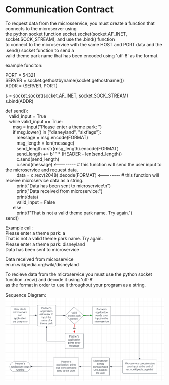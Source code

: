 # Communication Contract

To request data from the microsservice, you must create a function that connects to the microserver using  
the python socket function socket.socket(socket.AF_INET, socket.SOCK_STREAM), and use the .bind() function  
to connect to the microservice with the same HOST and PORT data and the .send() socket function to send a  
valid theme park name that has been encoded using 'utf-8' as the format.  

example funciton:  

PORT = 54321  
SERVER = socket.gethostbyname(socket.gethostname())  
ADDR = (SERVER, PORT)  

s = socket.socket(socket.AF_INET, socket.SOCK_STREAM)  
s.bind(ADDR)  

def send():  
&nbsp;&nbsp;&nbsp;valid_input = True  
&nbsp;&nbsp;&nbsp;while valid_input == True:  
&nbsp;&nbsp;&nbsp;&nbsp;&nbsp;&nbsp;msg = input("Please enter a theme park: ")  
&nbsp;&nbsp;&nbsp;&nbsp;&nbsp;&nbsp;if msg.lower() in ["disneyland", "sixflags"]:  
&nbsp;&nbsp;&nbsp;&nbsp;&nbsp;&nbsp;&nbsp;&nbsp;&nbsp;message = msg.encode(FORMAT)  
&nbsp;&nbsp;&nbsp;&nbsp;&nbsp;&nbsp;&nbsp;&nbsp;&nbsp;msg_length = len(message)  
&nbsp;&nbsp;&nbsp;&nbsp;&nbsp;&nbsp;&nbsp;&nbsp;&nbsp;send_length = str(msg_length).encode(FORMAT)  
&nbsp;&nbsp;&nbsp;&nbsp;&nbsp;&nbsp;&nbsp;&nbsp;&nbsp;send_length += b' ' * (HEADER - len(send_length))  
&nbsp;&nbsp;&nbsp;&nbsp;&nbsp;&nbsp;&nbsp;&nbsp;&nbsp;c.send(send_length)  
&nbsp;&nbsp;&nbsp;&nbsp;&nbsp;&nbsp;&nbsp;&nbsp;&nbsp;c.send(message) <-------- # this function will send the user input to the microservice and request data.  
&nbsp;&nbsp;&nbsp;&nbsp;&nbsp;&nbsp;&nbsp;&nbsp;&nbsp;data = c.recv(2048).decode(FORMAT) <-------- # this function will receive microservice data as a string.  
&nbsp;&nbsp;&nbsp;&nbsp;&nbsp;&nbsp;&nbsp;&nbsp;&nbsp;print("Data has been sent to microservice\n")  
&nbsp;&nbsp;&nbsp;&nbsp;&nbsp;&nbsp;&nbsp;&nbsp;&nbsp;print("Data received from microservice:")  
&nbsp;&nbsp;&nbsp;&nbsp;&nbsp;&nbsp;&nbsp;&nbsp;&nbsp;print(data)  
&nbsp;&nbsp;&nbsp;&nbsp;&nbsp;&nbsp;&nbsp;&nbsp;&nbsp;valid_input = False  
&nbsp;&nbsp;&nbsp;&nbsp;&nbsp;&nbsp;else:  
&nbsp;&nbsp;&nbsp;&nbsp;&nbsp;&nbsp;&nbsp;&nbsp;&nbsp;print(f"That is not a valid theme park name. Try again.")  
send()  

Example call:  
Please enter a theme park: a  
That is not a valid theme park name. Try again.  
Please enter a theme park: disneyland  
Data has been sent to microservice  

Data received from microservice  
en.m.wikipedia.org/wiki/disneyland  


To recieve data from the microservice you must use the python socket function .recv() and decode it using 'utf-8'  
as the format in order to use it throughout your program as a string.  

Sequence Diagram:  
![Sequence Diagram](/images/A9-1.png?raw=true "UML Sequence Diagram")